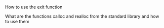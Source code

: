 
How to use the exit function

What are the functions calloc and realloc from the standard library and how to use them
